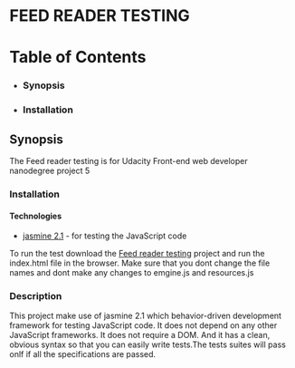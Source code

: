 # FEED READER TESTING

#  Table of Contents

  - ### Synopsis
  - ### Installation

## Synopsis
The Feed reader testing  is for Udacity Front-end web developer nanodegree project 5
### Installation
#### Technologies
* [jasmine 2.1](https://jasmine.github.io/2.1/introduction.html) - for testing the JavaScript code

To run the test  download the [Feed reader testing](https://github.com/AbinayaBagavan/frontend-nanodegree-feedreader) project and run the index.html file in the browser.
Make sure that you dont change the file names and dont make any changes to emgine.js and resources.js
### Description
This project make use of jasmine 2.1 which behavior-driven development framework for testing JavaScript code. It does not depend on any other JavaScript frameworks. It does not require a DOM. And it has a clean, obvious syntax so that you can easily write tests.The tests suites will pass onlf if all the specifications are passed.